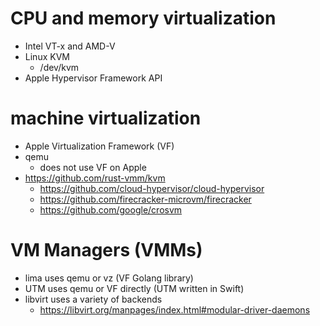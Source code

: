 # CPU and memory virtualization
* Intel VT-x and AMD-V
* Linux KVM
  * /dev/kvm
* Apple Hypervisor Framework API



# machine virtualization
* Apple Virtualization Framework (VF)
* qemu
  * does not use VF on Apple
* https://github.com/rust-vmm/kvm
  * https://github.com/cloud-hypervisor/cloud-hypervisor
  * https://github.com/firecracker-microvm/firecracker
  * https://github.com/google/crosvm


# VM Managers (VMMs)
* lima uses qemu or vz (VF Golang library)
* UTM uses qemu or VF directly (UTM written in Swift)
* libvirt uses a variety of backends
  * https://libvirt.org/manpages/index.html#modular-driver-daemons
